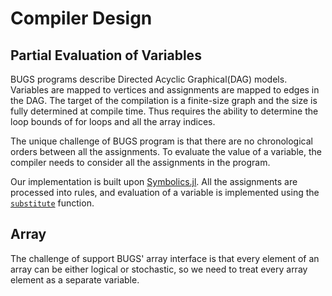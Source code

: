 # Compiler Design

## Partial Evaluation of Variables
BUGS programs describe Directed Acyclic Graphical(DAG) models. 
Variables are mapped to vertices and assignments are mapped to edges in the DAG.
The target of the compilation is a finite-size graph and the size is fully determined at compile time.
Thus requires the ability to determine the loop bounds of for loops and all the array indices.

The unique challenge of BUGS program is that there are no chronological orders between all the assignments.
To evaluate the value of a variable, the compiler needs to consider all the assignments in the program.  

Our implementation is built upon [Symbolics.jl](https://github.com/JuliaSymbolics/Symbolics.jl). 
All the assignments are processed into rules, and evaluation of a variable is implemented using the [`substitute`](https://symbolics.juliasymbolics.org/dev/manual/expression_manipulation/#SymbolicUtils.substitute) function.  

## Array 
The challenge of support BUGS' array interface is that every element of an array can be either logical or stochastic, so we need to treat every array element as a separate variable. 

